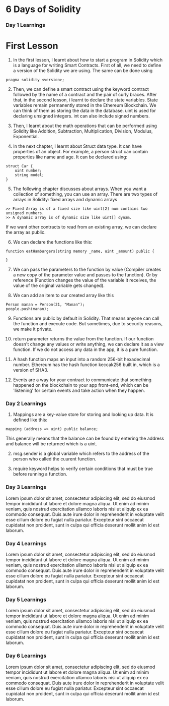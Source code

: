# 6 Days of Solidity

### Day 1 Learnings

# First Lesson

1. In the first lesson, I learnt about how to start a program in Solidity which is a language for writing Smart Contracts. 
First of all, we need to define a version of the Solidity we are using. 
The same can be done using 
```
pragma solidity <version>;
```

2. Then, we can define a smart contract using the keyword contract followed by the name of a contract and the pair of curly braces.
After that, in the second lesson, i learnt to declare the state variables. State variables remain permanently stored in the Ethereum Blockchain. We can think of them as storing the data in the database. 
uint is used for declaring unsigned integers. int can also include signed numbers. 

3. Then, I learnt about the math operations that can be performed using Solidity like Addition, Subtraction, Multiplication, Division, Modulus, Exponential.

4. In the next chapter, I learnt about Struct data type. It can have properties of an object. For example, a person struct can contain properties like name and age.
It can be declared using:
```
struct Car {
	uint number;
	string model;
}
```

5. The following chapter discusses about arrays. When you want a collection of something, you can use an array. There are two types of arrays in Solidity: fixed arrays and dynamic arrays
```
>> Fixed Array is of a fixed size like uint[2] num contains two unsigned numbers.
>> A dynamic array is of dynamic size like uint[] dynam.
```
If we want other contracts to read from an existing array, we can declare the array as public.

6. We can declare the functions like this:
```
function eatHamburgers(string memory _name, uint _amount) public {

}
```

7. We can pass the parameters to the function by value (Compiler creates a new copy of the parameter value and passes to the function).
Or by reference (Function changes the value of the variable it receives, the value of the original variable gets changed).

8. We can add an item to our created array like this
```
Person manan = Person(21, "Manan");
people.push(manan);
```

9. Functions are public by default in Solidity. That means anyone can call the function and execute code.
But sometimes, due to security reasons, we make it private. 

10. return parameter returns the value from the function. If our function doesn't change any values or write anything, we can declare it as a view function. 
If we do not access any data in the app, it is a pure function. 

11. A hash function maps an input into a random 256-bit hexadecimal number. Ethereum has the hash function keccak256 built in, which is a version of SHA3.

12. Events are a way for your contract to communicate that something happened on the blockchain to your app front-end, which can be 'listening' for certain events and take action when they happen.



### Day 2 Learnings

1. Mappings are a key-value store for storing and looking up data. 
It is defined like this:
```
mapping (address => uint) public balance;
```
This generally means that the balance can be found by entering the address and balance will be returned which is a uint.

2. msg.sender is a global variable which refers to the address of the person who called the cuurent function.

3. require keyword helps to verify certain conditions that must be true before running a function.

### Day 3 Learnings

Lorem ipsum dolor sit amet, consectetur adipiscing elit, sed do eiusmod tempor incididunt ut labore et dolore magna aliqua. Ut enim ad minim veniam, quis nostrud exercitation ullamco laboris nisi ut aliquip ex ea commodo consequat. Duis aute irure dolor in reprehenderit in voluptate velit esse cillum dolore eu fugiat nulla pariatur. Excepteur sint occaecat cupidatat non proident, sunt in culpa qui officia deserunt mollit anim id est laborum.

### Day 4 Learnings

Lorem ipsum dolor sit amet, consectetur adipiscing elit, sed do eiusmod tempor incididunt ut labore et dolore magna aliqua. Ut enim ad minim veniam, quis nostrud exercitation ullamco laboris nisi ut aliquip ex ea commodo consequat. Duis aute irure dolor in reprehenderit in voluptate velit esse cillum dolore eu fugiat nulla pariatur. Excepteur sint occaecat cupidatat non proident, sunt in culpa qui officia deserunt mollit anim id est laborum.

### Day 5 Learnings

Lorem ipsum dolor sit amet, consectetur adipiscing elit, sed do eiusmod tempor incididunt ut labore et dolore magna aliqua. Ut enim ad minim veniam, quis nostrud exercitation ullamco laboris nisi ut aliquip ex ea commodo consequat. Duis aute irure dolor in reprehenderit in voluptate velit esse cillum dolore eu fugiat nulla pariatur. Excepteur sint occaecat cupidatat non proident, sunt in culpa qui officia deserunt mollit anim id est laborum.

### Day 6 Learnings

Lorem ipsum dolor sit amet, consectetur adipiscing elit, sed do eiusmod tempor incididunt ut labore et dolore magna aliqua. Ut enim ad minim veniam, quis nostrud exercitation ullamco laboris nisi ut aliquip ex ea commodo consequat. Duis aute irure dolor in reprehenderit in voluptate velit esse cillum dolore eu fugiat nulla pariatur. Excepteur sint occaecat cupidatat non proident, sunt in culpa qui officia deserunt mollit anim id est laborum.
